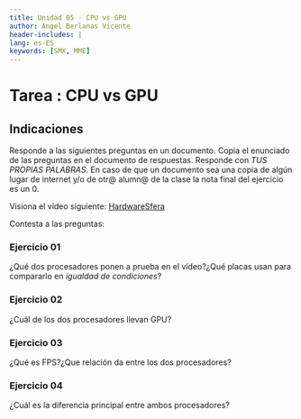 ```yaml
---
title: Unidad 05 - CPU vs GPU
author: Angel Berlanas Vicente
header-includes: |
lang: es-ES
keywords: [SMX, MME]
---
```


# Tarea : CPU vs GPU

## Indicaciones

Responde a las siguientes preguntas en un documento. Copia el enunciado de las preguntas en el documento de respuestas.
Responde con *TUS PROPIAS PALABRAS*. En caso de que un documento sea una copia de algún lugar de internet y/o de otr@ alumn@
de la clase la nota final del ejercicio es un 0.

Visiona el vídeo siguiente:
[ HardwareSfera ](https://www.youtube.com/watch?v=TFWSL9XlgdM)

Contesta a las preguntas:

### Ejercicio 01

¿Qué dos procesadores ponen a prueba en el vídeo?¿Qué placas usan para compararlo en *igualdad de condiciones*?  

### Ejercicio 02 

¿Cuál de los dos procesadores llevan GPU?

### Ejercicio 03

¿Qué es FPS?¿Que relación da entre los dos procesadores?

### Ejercicio 04

¿Cuál es la diferencia principal entre ambos procesadores? 
